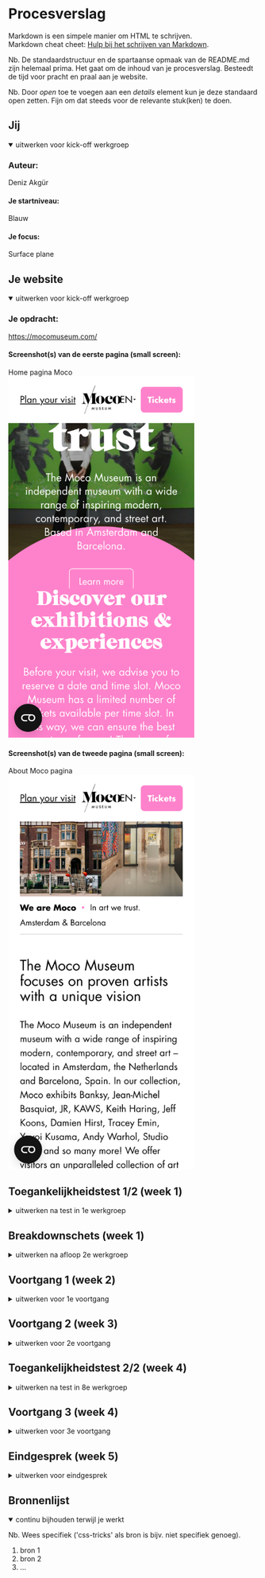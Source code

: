 # Procesverslag
Markdown is een simpele manier om HTML te schrijven.  
Markdown cheat cheet: [Hulp bij het schrijven van Markdown](https://github.com/adam-p/markdown-here/wiki/Markdown-Cheatsheet).

Nb. De standaardstructuur en de spartaanse opmaak van de README.md zijn helemaal prima. Het gaat om de inhoud van je procesverslag. Besteedt de tijd voor pracht en praal aan je website.

Nb. Door *open* toe te voegen aan een *details* element kun je deze standaard open zetten. Fijn om dat steeds voor de relevante stuk(ken) te doen.





## Jij

<details open>
  <summary>uitwerken voor kick-off werkgroep</summary>

  ### Auteur:
  Deniz Akgür

  #### Je startniveau:
  Blauw

  #### Je focus:
  Surface plane
 
</details>





## Je website

<details open>
  <summary>uitwerken voor kick-off werkgroep</summary>

  ### Je opdracht:
  https://mocomuseum.com/

  #### Screenshot(s) van de eerste pagina (small screen): 
  Home pagina Moco 
  <img src="images/mocomuseum.com_about-moco (1).png" width="375px" alt="omschrijving van de pagina">

  #### Screenshot(s) van de tweede pagina (small screen):
  About Moco pagina 
  <img src="images/mocomuseum.com_about-moco.png" width="375px" alt="omschrijving van de pagina">
 
</details>



## Toegankelijkheidstest 1/2 (week 1)

<details>
  <summary>uitwerken na test in 1e werkgroep</summary>

  ### Bevindingen
  Lijst met je bevindingen die in de test naar voren kwamen:

  #### Screenreader
  Hier korte omschrijving (met indien nodig afbeeldingen)

  Hier een omschrijving van hoe het opgelost kan worden (met indien nodig afbeeldingen)


  #### Muis en Toetsenbord 
  Hier korte omschrijving (met indien nodig afbeeldingen)

  Hier een omschrijving van hoe het opgelost kan worden (met indien nodig afbeeldingen)


  #### Motoriek (shocks, elastiekjes)
  Hier korte omschrijving (met indien nodig afbeeldingen)

  Hier een omschrijving van hoe het opgelost kan worden (met indien nodig afbeeldingen)


  #### Visueel (brillen, contrast, kleurenblind, dark/light). 
  Hier korte omschrijving (met indien nodig afbeeldingen)

  Hier een omschrijving van hoe het opgelost kan worden (met indien nodig afbeeldingen)

</details>



## Breakdownschets (week 1)

<details>
  <summary>uitwerken na afloop 2e werkgroep</summary>

  ### de hele pagina: 
  <img src="readme-images/dummy-plaatje.jpg" width="375px" alt="breakdown van de hele pagina">

  ### dynamisch deel (bijv menu): 
  <img src="readme-images/dummy-plaatje.jpg" width="375px" alt="breakdown van een dynamisch deel">

  ### wellicht nog een dynamisch deel (bijv filter): 
  <img src="readme-images/dummy-plaatje.jpg" width="375px" alt="breakdown van nog een dynamisch deel">

</details>





## Voortgang 1 (week 2)

<details>
  <summary>uitwerken voor 1e voortgang</summary>

  ### Stand van zaken
  hier dit ging goed & dit was lastig (neem ook screenshots op van delen van je website en code)
Dit ging goed:
<img width="222" alt="Screenshot 2022-09-23 at 14 50 32" src="https://user-images.githubusercontent.com/112885752/191964029-f0892dae-b59c-4d59-a34b-164dfd252e35.png"> Het maken van de root in css.
  
  Dit was lastig:

<img width="298" alt="Screenshot 2022-09-23 at 14 51 26" src="https://user-images.githubusercontent.com/112885752/191964176-fbf13da8-6847-468a-80f3-c392875d8e54.png"> Ik had veel moeite met mijn header, had het eerst goed maar bij About Moco pagina moet het anders en toen ging het fout.
  


  ### Agenda voor meeting
  samen met je groepje opstellen
  
  | Deniz                                                           | Michelle                                                        | Quinesha     | Mike             |
  | ---                                                                                                                                 | ---                | ---          | ---              |
  | Vraag. Bij me footer hoe zet ik de teks                         | Vraag. Hoe maak ik een uitklapbaar menu?                          | Vraag.Hoe zet ik de pijltjes van mij carousel aan de zijkanten.    | Vraag. Hoe maak ik een responsive menu?    |
  | Vraag. Hoe maak ik de Amsterdam/Barcelona button?               | Vraag. Hoe maak je een slideshow van tekst?| Vraag. Hoe zet ik een carousel naast een list? | 
  | Vraag. Hoe maak ik de header en main bij mijn About Moco page?  | Vraag.Hoe zorg ik ervoor min. 2 en max. 4 items op een rij krijg?               |Vraag. Waarom krijg een witte balk wanneer ik naar een kleine scherm ga?         |               |



  ### Verslag van meeting
  hier na afloop snel de uitkomsten van de meeting vastleggen

  - punt 1
  - punt 2
  - nog een punt
  - ...

</details>





## Voortgang 2 (week 3)

<details>
  <summary>uitwerken voor 2e voortgang</summary>

  ### Stand van zaken
  hier dit ging goed & dit was lastig (neem ook screenshots op van delen van je website en code)

Dit was lastig:




  ### Agenda voor meeting
  samen met je groepje opstellen

  | Deniz     | Donna          | Mohini    | Shanine        | Arron       |
  | ---            | ---                | ---          | ---              | Vraag. Hoe doe je transitions?
  | Vraag. Hoe zet ik een background image bij mijn header?  | Vraag. Mag je een ID gebruiken zodat je maar 1 css pagina hebt?             | Vraag. Hoe style ik forms?   | Vraag. Hoe maak ik de cirkel bovenin?    |             | 
  | Vraag. Hoe zet ik content in een bepaalde volgorde? | Vraag. Mag ik deze ID houden? | Vraag. Hoe voeg je een countdown timer? | Vraag. Hoe zet je een filmpje bij de header? |
  | Vraag. Hoe zet ik mijn buttons naast  elkaar met een img  ertussen?           | Vraag. Hoe doe ik deze transitions?             | Vraag. Waarom werkt me AddEventListener niet?         |               |
  | Vraag. Waarom werkt me font niet?            | Vraag. Mogen px bij media schermbreedte?             | ...          |               |
 


  ### Verslag van meeting
  hier na afloop snel de uitkomsten van de meeting vastleggen

  - punt 1
  - punt 2
  - nog een punt
- ...

</details>





## Toegankelijkheidstest 2/2 (week 4)

<details>
  <summary>uitwerken na test in 8e werkgroep</summary>

  ### Bevindingen
  Lijst met je bevindingen die in de test naar voren kwamen (geef ook aan wat er verbeterd is):

  #### Screenreader
  Hier korte omschrijving (met indien nodig afbeeldingen)

  Hier een omschrijving van hoe het opgelost kan worden (met indien nodig afbeeldingen)


  #### Muis en Toetsenbord 
  Hier korte omschrijving (met indien nodig afbeeldingen)

  Hier een omschrijving van hoe het opgelost kan worden (met indien nodig afbeeldingen)


  #### Motoriek (shocks, elastiekjes)
  Hier korte omschrijving (met indien nodig afbeeldingen)

  Hier een omschrijving van hoe het opgelost kan worden (met indien nodig afbeeldingen)


  #### Visueel (brillen, contrast, kleurenblind, dark/light). 
  Hier korte omschrijving (met indien nodig afbeeldingen)

  Hier een omschrijving van hoe het opgelost kan worden (met indien nodig afbeeldingen)

</details>





## Voortgang 3 (week 4)

<details>
  <summary>uitwerken voor 3e voortgang</summary>

  ### Stand van zaken
  hier dit ging goed & dit was lastig (neem ook screenshots op van delen van je website en code)


  ### Agenda voor meeting
  samen met je groepje opstellen

  | student 1      | student 2          | student 3    | student 4        |
  | ---            | ---                | ---          | ---              |
  | dit bespreken  | en dit             | en ik dit    | en dan ik dat    |
  | en dat ook nog | dit als er tijd is | nog een punt | dit wil ik zeker |
  | ...            | ...                | ...          | ...              |


  ### Verslag van meeting
  hier na afloop snel de uitkomsten van de meeting vastleggen

  - punt 1
  - punt 2
  - nog een punt
  - ...

</details>





## Eindgesprek (week 5)

<details>
  <summary>uitwerken voor eindgesprek</summary>

  ### Je uitkomst - karakteristiek screenshots:
  <img src="readme-images/dummy-plaatje.jpg" width="375px" alt="uitomst opdracht 1">


  ### Dit ging goed/Heb ik geleerd: 
  Korte omschrijving met plaatjes

  <img src="readme-images/dummy-plaatje.jpg" width="375px" alt="top">


  ### Dit was lastig/Is niet gelukt:
  Korte omschrijving met plaatjes

  <img src="readme-images/dummy-plaatje.jpg" width="375px" alt="bummer">
</details>





## Bronnenlijst

<details open>
  <summary>continu bijhouden terwijl je werkt</summary>

  Nb. Wees specifiek ('css-tricks' als bron is bijv. niet specifiek genoeg).

  1. bron 1
  2. bron 2
  3. ...

</details>
